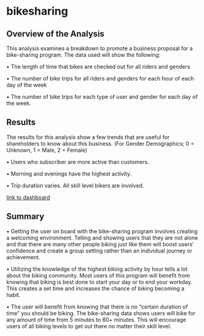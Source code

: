 # bikesharing

## Overview of the Analysis

This analysis examines a breakdown to promote a business proposal for a bike-sharing program. The data used will show the following: 

•	The length of time that bikes are checked out for all riders and genders

•	The number of bike trips for all riders and genders for each hour of each day of the week

•	The number of bike trips for each type of user and gender for each day of the week.

## Results 

The results for this analysis show a few trends that are useful for shareholders to know about this business. (For Gender Demographics; 0 = Unknown, 1 = Male, 2 = Female) 

•	Users who subscriber are more active than customers. 

•	Morning and evenings have the highest activity. 

•	Trip duration varies. All skill level bikers are involved. 

[link to dashboard](https://public.tableau.com/app/profile/shamir4123/viz/Bike_Sharing_Challenge_16387541628200/UserTripsbyGenderbyWeekday?publish=yes "link to dashboard")

## Summary 

•	Getting the user on board with the bike-sharing program involves creating a welcoming environment. Telling and showing users that they are not alone and that there are many other people biking just like them will boost users’ confidence and create a group setting rather than an individual journey or achievement.  

•	Utilizing the knowledge of the highest biking activity by hour tells a lot about the biking community. Most users of this program will benefit from knowing that biking is best done to start your day or to end your workday. This creates a set time and increases the chance of biking becoming a habit. 

•	The user will benefit from knowing that there is no “certain duration of time” you should be biking. The bike-sharing data shows users will bike for any amount of time from 5 minutes to 60+ minutes. This will encourage users of all biking levels to get out there no matter their skill level. 
